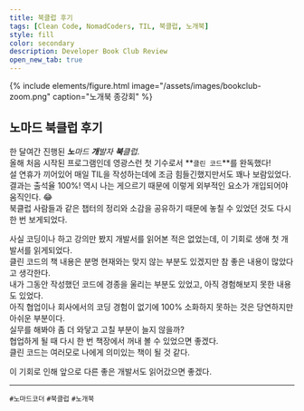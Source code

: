 ```yaml
---
title: 북클럽 후기
tags: [Clean Code, NomadCoders, TIL, 북클럽, 노개북]
style: fill
color: secondary
description: Developer Book Club Review
open_new_tab: true
---
```


{% include elements/figure.html image="/assets/images/bookclub-zoom.png" caption="노개북 종강회" %}

## 노마드 북클럽 후기

한 달여간 진행된 _**노**마드 **개**발자 **북**클럽_.  
올해 처음 시작된 프로그램인데 영광스런 첫 기수로서 **`클린 코드`**를 완독했다!  
설 연휴가 끼어있어 매일 TIL을 작성하는데에 조금 힘들긴했지만서도 꽤나 보람있었다.  
결과는 출석율 100%! 역시 나는 게으르기 때문에 이렇게 외부적인 요소가 개입되어야 움직인다. 😂  
북클럽 사람들과 같은 챕터의 정리와 소감을 공유하기 때문에 놓칠 수 있었던 것도 다시 한 번 보게되었다.

사실 코딩이나 하고 강의만 봤지 개발서를 읽어본 적은 없었는데, 이 기회로 생애 첫 개발서를 읽게되었다.  
클린 코드의 책 내용은 분명 현재와는 맞지 않는 부분도 있겠지만 참 좋은 내용이 많았다고 생각한다.  
내가 그동안 작성했던 코드에 경종을 울리는 부분도 있었고, 아직 경험해보지 못한 내용도 있었다.  
아직 협업이나 회사에서의 코딩 경험이 없기에 100% 소화하지 못하는 것은 당연하지만 아쉬운 부분이다.  
실무를 해봐야 좀 더 와닿고 고칠 부분이 늘지 않을까?  
협업하게 될 때 다시 한 번 책장에서 꺼내 볼 수 있었으면 좋겠다.  
클린 코드는 여러모로 나에게 의미있는 책이 될 것 같다.

이 기회로 인해 앞으로 다른 좋은 개발서도 읽어갔으면 좋겠다.

---

`#노마드코더` `#북클럽` `#노개북`
